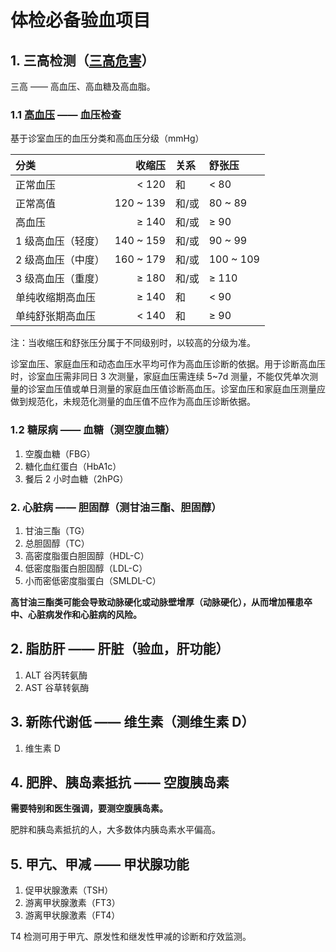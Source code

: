 # 体检必备验血项目

## 1. 三高检测（[三高危害](/常识-三高的危害.md)）

三高 —— 高血压、高血糖及高血脂。

### 1.1 [高血压](/文献资料/中国高血压防治指南(2024年修订版).pdf) —— 血压检查

基于诊室血压的血压分类和高血压分级（mmHg）

| 分类               | 收缩压    | 关系  | 舒张压    |
|:-------------------|----------:|:------|:----------|
| 正常血压           | < 120     | 和    | < 80      |
| 正常高值           | 120 ~ 139 | 和/或 | 80 ~ 89   |
| 高血压             | ≥ 140     | 和/或 | ≥ 90      |
| 1 级高血压（轻度） | 140 ~ 159 | 和/或 | 90 ~ 99   |
| 2 级高血压（中度） | 160 ~ 179 | 和/或 | 100 ~ 109 |
| 3 级高血压（重度） | ≥ 180     | 和/或 | ≥ 110     |
| 单纯收缩期高血压   | ≥ 140     | 和    | < 90      |
| 单纯舒张期高血压   | < 140     | 和    | ≥ 90      |

注：当收缩压和舒张压分属于不同级别时，以较高的分级为准。

诊室血压、家庭血压和动态血压水平均可作为高血压诊断的依据。用于诊断高血压时，诊室血压需非同日 3 次测量，家庭血压需连续 5~7d 测量，不能仅凭单次测量的诊室血压值或单日测量的家庭血压值诊断高血压。诊室血压和家庭血压测量应做到规范化，未规范化测量的血压值不应作为高血压诊断依据。

### 1.2 糖尿病 —— 血糖（测空腹血糖）

1. 空腹血糖（FBG）
2. 糖化血红蛋白（HbA1c）
3. 餐后 2 小时血糖（2hPG）

### 2. 心脏病 —— 胆固醇（测甘油三酯、胆固醇）

1. 甘油三酯（TG）
2. 总胆固醇（TC）
3. 高密度脂蛋白胆固醇（HDL-C）
4. 低密度脂蛋白胆固醇（LDL-C）
5. 小而密低密度脂蛋白（SMLDL-C）

**高甘油三酯类可能会导致动脉硬化或动脉壁增厚（动脉硬化），从而增加罹患卒中、心脏病发作和心脏病的风险。**

## 2. 脂肪肝 —— 肝脏（验血，肝功能）

1. ALT 谷丙转氨酶
2. AST 谷草转氨酶

## 3. 新陈代谢低 —— 维生素（测维生素 D）

1. 维生素 D

## 4. 肥胖、胰岛素抵抗 —— 空腹胰岛素

**需要特别和医生强调，要测空腹胰岛素。**

肥胖和胰岛素抵抗的人，大多数体内胰岛素水平偏高。

## 5. 甲亢、甲减 —— 甲状腺功能

1. 促甲状腺激素（TSH）
2. 游离甲状腺激素（FT3）
3. 游离甲状腺激素（FT4）

T4 检测可用于甲亢、原发性和继发性甲减的诊断和疗效监测。
